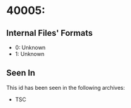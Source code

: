 # 40005: 

## Internal Files' Formats
- 0: Unknown
- 1: Unknown

## Seen In

This id has been seen in the following archives:  

- TSC  
